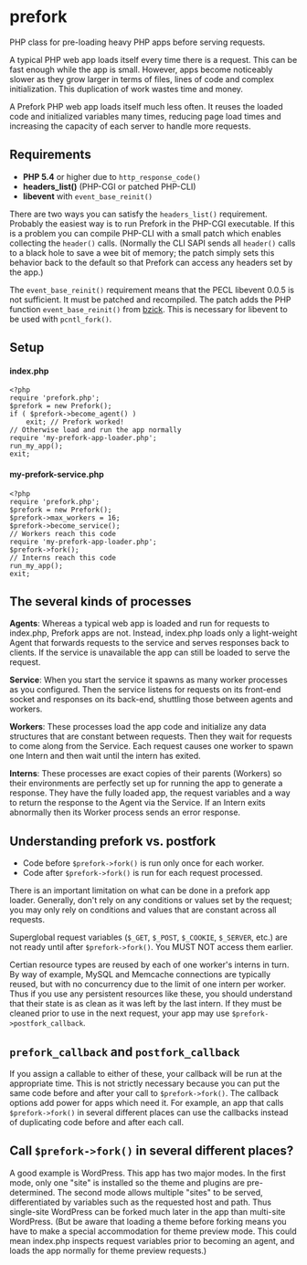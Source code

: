 # prefork

PHP class for pre-loading heavy PHP apps before serving requests.

A typical PHP web app loads itself every time there is a request. This
can be fast enough while the app is small. However, apps become
noticeably slower as they grow larger in terms of files, lines of code
and complex initialization.  This duplication of work wastes time and
money.

A Prefork PHP web app loads itself much less often. It reuses the
loaded code and initialized variables many times, reducing page load
times and increasing the capacity of each server to handle more
requests.

## Requirements

* **PHP 5.4** or higher due to `http_response_code()`
* **headers_list()** (PHP-CGI or patched PHP-CLI)
* **libevent** with `event_base_reinit()`

There are two ways you can satisfy the `headers_list()` requirement.
Probably the easiest way is to run Prefork in the PHP-CGI executable.
If this is a problem you can compile PHP-CLI with a small patch which
enables collecting the `header()` calls. (Normally the CLI SAPI sends
all `header()` calls to a black hole to save a wee bit of memory; the
patch simply sets this behavior back to the default so that Prefork
can access any headers set by the app.)

The `event_base_reinit()` requirement means that the PECL libevent
0.0.5 is not sufficient. It must be patched and recompiled. The patch
adds the PHP function `event_base_reinit()` from
[bzick](https://github.com/bzick/php-libevent). This is necessary for
libevent to be used with `pcntl_fork()`.

## Setup

#### index.php

    <?php
    require 'prefork.php';
    $prefork = new Prefork();
    if ( $prefork->become_agent() )
        exit; // Prefork worked!
    // Otherwise load and run the app normally
    require 'my-prefork-app-loader.php';
    run_my_app();
	exit;


#### my-prefork-service.php

    <?php
    require 'prefork.php';
    $prefork = new Prefork();
    $prefork->max_workers = 16;
    $prefork->become_service();
	// Workers reach this code
    require 'my-prefork-app-loader.php';
    $prefork->fork();
	// Interns reach this code
    run_my_app();
    exit;


## The several kinds of processes

**Agents**: Whereas a typical web app is loaded and run for requests
to index.php, Prefork apps are not. Instead, index.php loads only a
light-weight Agent that forwards requests to the service and serves
responses back to clients. If the service is unavailable the app can
still be loaded to serve the request.

**Service**: When you start the service it spawns as many worker
processes as you configured. Then the service listens for requests on
its front-end socket and responses on its back-end, shuttling those
between agents and workers.

**Workers**: These processes load the app code and initialize any data
structures that are constant between requests. Then they wait for
requests to come along from the Service. Each request causes one
worker to spawn one Intern and then wait until the intern has exited.

**Interns**: These processes are exact copies of their parents
(Workers) so their environments are perfectly set up for running the
app to generate a response.  They have the fully loaded app, the
request variables and a way to return the response to the Agent via
the Service. If an Intern exits abnormally then its Worker process
sends an error response.

## Understanding prefork vs. postfork

* Code before `$prefork->fork()` is run only once for each worker.
* Code after `$prefork->fork()` is run for each request processed.

There is an important limitation on what can be done in a prefork app
loader.  Generally, don't rely on any conditions or values set by the
request; you may only rely on conditions and values that are constant
across all requests.

Superglobal request variables (`$_GET`, `$_POST`, `$_COOKIE`,
`$_SERVER`, etc.) are not ready until after `$prefork->fork()`. You
MUST NOT access them earlier.

Certian resource types are reused by each of one worker's interns in
turn. By way of example, MySQL and Memcache connections are typically
reused, but with no concurrency due to the limit of one intern per
worker. Thus if you use any persistent resources like these, you
should understand that their state is as clean as it was left by the
last intern. If they must be cleaned prior to use in the next request,
your app may use `$prefork->postfork_callback`.

## `prefork_callback` and `postfork_callback`

If you assign a callable to either of these, your callback will be run
at the appropriate time. This is not strictly necessary because you
can put the same code before and after your call to
`$prefork->fork()`. The callback options add power for apps which need
it. For example, an app that calls `$prefork->fork()` in several
different places can use the callbacks instead of duplicating code
before and after each call.

## Call `$prefork->fork()` in several different places?

A good example is WordPress. This app has two major modes. In the
first mode, only one "site" is installed so the theme and plugins are
pre-determined. The second mode allows multiple "sites" to be served,
differentiated by variables such as the requested host and path. Thus
single-site WordPress can be forked much later in the app than
multi-site WordPress. (But be aware that loading a theme before
forking means you have to make a special accommodation for theme
preview mode. This could mean index.php inspects request variables
prior to becoming an agent, and loads the app normally for theme
preview requests.)
